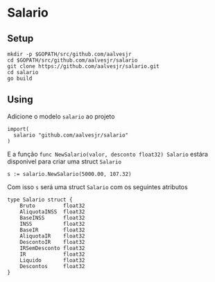 # Salario

## Setup

```
mkdir -p $GOPATH/src/github.com/aalvesjr
cd $GOPATH/src/github.com/aalvesjr/salario
git clone https://github.com/aalvesjr/salario.git
cd salario
go build
```

## Using

Adicione o modelo `salario` ao projeto


```
import(
  salario "github.com/aalvesjr/salario"
)
```

E a função `func NewSalario(valor, desconto float32) Salario` estára disponivel para criar uma struct `Salario`

```
s := salario.NewSalario(5000.00, 107.32)
```

Com isso `s` será uma struct `Salario` com os seguintes atributos

```
type Salario struct {
	Bruto         float32
	AliquotaINSS  float32
	BaseINSS      float32
	INSS          float32
	BaseIR        float32
	AliquotaIR    float32
	DescontoIR    float32
	IRSemDesconto float32
	IR            float32
	Liquido       float32
	Descontos     float32
}
```
